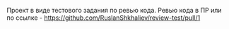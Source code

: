 Проект в виде тестового задания по ревью кода.
Ревью кода в ПР или по ссылке - https://github.com/RuslanShkhaliev/review-test/pull/1
